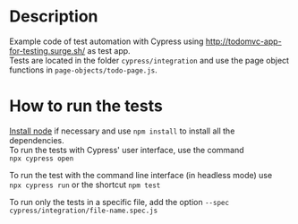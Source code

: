 # Description  
Example code of test automation with Cypress using http://todomvc-app-for-testing.surge.sh/ as test app.  
Tests are located in the folder ```cypress/integration``` and use the page object functions in ```page-objects/todo-page.js```. 

# How to run the tests  
[Install node](https://nodejs.org/en/) if necessary and use ```npm install``` to install all the dependencies.  
To run the tests with Cypress' user interface, use the command  
```npx cypress open```   

To run the test with the command line interface (in headless mode) use  
```npx cypress run``` or the shortcut ```npm test```

To run only the tests in a specific file, add the option ```--spec cypress/integration/file-name.spec.js```
